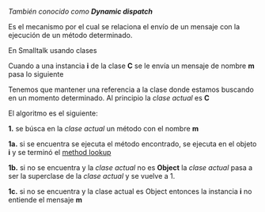 *También conocido como **Dynamic dispatch***

Es el mecanismo por el cual se relaciona el envío de un mensaje con la ejecución de un método determinado.

En Smalltalk usando clases

Cuando a una instancia **i** de la clase **C** se le envía un mensaje de nombre **m** pasa lo siguiente

Tenemos que mantener una referencia a la clase donde estamos buscando en un momento determinado. Al principio la *clase actual* es **C**

El algoritmo es el siguiente:

**1.** se búsca en la *clase actual* un método con el nombre **m**

**1a.** si se encuentra se ejecuta el método encontrado, se ejecuta en el objeto **i** y se terminó el [method lookup](method-lookup.html)

**1b.** si no se encuentra y la *clase actual* no es **Object** la *clase actual* pasa a ser la superclase de la *clase actual* y se vuelve a 1.

**1c.** si no se encuentra y la clase actual es Object entonces la instancia **i** no entiende el mensaje **m**
